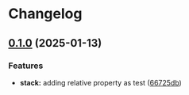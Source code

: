 # Changelog

## [0.1.0](https://github.com/whoisryosuke/react-vite-library-boilerplate/compare/v0.0.2...v0.1.0) (2025-01-13)


### Features

* **stack:** adding relative property as test ([66725db](https://github.com/whoisryosuke/react-vite-library-boilerplate/commit/66725db83913b3f58f314656d36c0180a70606dc))
